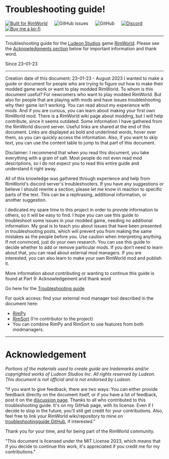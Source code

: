 # Troubleshooting guide!
[![Built for RimWorld](https://img.shields.io/badge/dynamic/xml?url=https%3A%2F%2Fraw.githubusercontent.com%2FCaptainArbitrary%2FManyMedicines%2Fmain%2FAbout%2FAbout.xml&query=%2FModMetaData%2FsupportedVersions%2Fli%5Blast()%5D&style=for-the-badge&label=Built%20for%20RimWorld)](https://rimworldgame.com/)
&emsp;
![GitHub issues](https://img.shields.io/github/issues/chunnyluny/troubleshootingguide?style=for-the-badge&logo=github)
&emsp;
![GitHub](https://img.shields.io/github/license/chunnyluny/troubleshootingguide?style=for-the-badge&logo=github)
&emsp;
[![Discord](https://img.shields.io/discord/688796862639112277?style=for-the-badge&logo=discord)](https://discord.gg/NjbW9RTQkA)
&emsp;
<a href='https://ko-fi.com/I2I8ND4C0' target='_blank'><img alt="Buy me a ko-fi" src="https://shields.io/badge/ko--fi-Buy_me_a_ko_fi-purple?logo=ko-fi&style=for-the-badge"/>
</a>

---

Troubleshooting guide for the [Ludeon Studios](https://ludeon.com/) game [RimWorld](https://rimworldgame.com/). Please see the [Acknowledgments section](#acknowledgements) below for important information and thank word.

Since 23–01-23

---

Creation date of this document: 23-01-23 - August 2023
I wanted to make a guide or document for people who are trying to figure out how to make their modded game work or want to play modded RimWorld. To whom is this document useful? For newcomers who want to play modded RimWorld. But also for people that are playing with mods and have issues troubleshooting why their game isn’t working. You can read about my experience with mods. And if you are curious, you can learn about making your first own RimWorld mod. There is a RimWorld wiki page about modding, but I will help contribute, since it seems outdated. Some information I have gathered from the RimWorld discord server. Useful links are shared at the end of this document. 
Links are displayed as bold and underlined words, hover over them, so you can quickly access the information. Also, if you want to skip text, you can use the content table to jump to that part of this document. 

Disclaimer: I recommend that when you read this document, you take everything with a grain of salt. Most people do not even read mod descriptions, so I do not expect you to read this entire guide and understand it right away. 

All of this knowledge was gathered through experience and help from RimWorld's discord server's troubleshooters. If you have any suggestions or believe I should rewrite a section, please let me know in reaction to specific parts of the text. This can be a rephrasing, additional information, or another suggestion.

I dedicated my spare time to this project in order to provide information to others, so it will be easy to find. I hope you can use this guide to troubleshoot some issues in your modded game, needing no additional information. 
My goal is to teach you about issues that have been presented in troubleshooting posts, which will prevent you from making the same mistakes as the people before you. Use caution when interpreting anything. If not convinced, just do your own research. 
You can use this guide to decide whether to add or remove particular mods. If you don’t need to learn about that, you can read about external mod managers. If you are interested, you can also learn to make your own RimWorld mod and publish it. 

More information about contributing or wanting to continue this guide is found at Part 9: Acknowledgement and thank word

Go here for the [Troubleshooting guide](https://docs.google.com/document/d/1Hw0vxHBisM4mCju-XqGhaDf0O8Eu8ZGbjd7qLjTtrso/edit?usp=sharing) 

For quick access: find your external mod manager tool described in the document here: 
- [RimPy](https://github.com/rimpy-custom/RimPy/releases) 
- [RimSort](https://github.com/RimSort/RimSort) (I'm contributor to the project)
- You can combine RimPy and RimSort to use features from both modmanagers.

---

# Acknowledgement
_Portions of the materials used to create guide are trademarks and/or copyrighted works of Ludeon Studios Inc. All rights reserved by Ludeon. This document is not official and is not endorsed by Ludeon._

"If you want to give feedback, there are two ways: You can either provide feedback directly on the document itself, or if you have a lot of feedback, post it on the [discussion page](https://github.com/Chunnyluny/troubleshootingguide/discussions). Thanks to all who contributed to this troubleshooting guide. It's on my GitHub page, with its license. Even if I decide to stop in the future, you'll still get credit for your contributions. Also, feel free to link your RimWorld wiki/repository to mine on [troubleshootingguide GitHub](https://github.com/Chunnyluny/troubleshootingguide), if interested."

Thank you for your time, and for being part of the RimWorld community.

"This document is licensed under the MIT License 2023, which means that if you decide to continue this work, it's appreciated if you credit me for my contributions."
